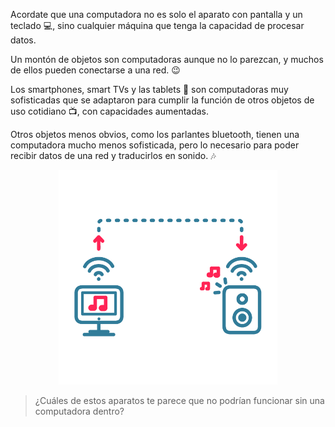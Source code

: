Acordate que una computadora no es solo el aparato con pantalla y un teclado :computer:, sino cualquier máquina que tenga la capacidad de procesar datos. 

Un montón de objetos son computadoras aunque no lo parezcan, y muchos de ellos pueden conectarse a una red. :wink:

Los smartphones, smart TVs y las tablets :iphone: son computadoras muy sofisticadas que se adaptaron para cumplir la función de otros objetos de uso cotidiano :tv:, con capacidades aumentadas. 

Otros objetos menos obvios, como los parlantes bluetooth, tienen una computadora mucho menos sofisticada, pero lo necesario para poder recibir datos de una red y traducirlos en sonido. :notes:

<center>
<img src="https://raw.githubusercontent.com/MumukiProject/mumuki-guia-text-redes-e-internet/master/images/ej3-01_1524148241286.png" alt="ej3-01_1524148241286.png" width="350px" height="auto"></center>

> ¿Cuáles de estos aparatos te parece que no podrían funcionar sin una computadora dentro?
